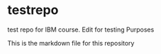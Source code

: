 # testrepo
test repo for IBM course. Edit for testing Purposes

This is the markdown file for this repository
